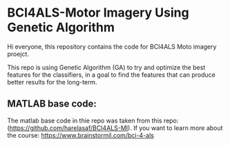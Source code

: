 # BCI4ALS-Motor Imagery Using Genetic Algorithm
Hi everyone, this repository contains the code for BCI4ALS Moto imagery proejct.

This repo is using Genetic Algorithm (GA) to try and optimize the best features for the classifiers,
in a goal to find the features that can produce better results for the long-term.

## MATLAB base code:
The matlab base code in thie repo was taken from this repo: (https://github.com/harelasaf/BCI4ALS-MI).
If you want to learn more about the course:  https://www.brainstormil.com/bci-4-als

## 